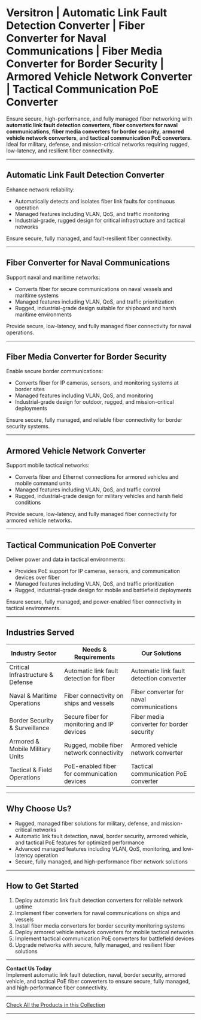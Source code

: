 # Versitron | Automatic Link Fault Detection Converter | Fiber Converter for Naval Communications | Fiber Media Converter for Border Security | Armored Vehicle Network Converter | Tactical Communication PoE Converter

Ensure secure, high-performance, and fully managed fiber networking with **automatic link fault detection converters**, **fiber converters for naval communications**, **fiber media converters for border security**, **armored vehicle network converters**, and **tactical communication PoE converters**. Ideal for military, defense, and mission-critical networks requiring rugged, low-latency, and resilient fiber connectivity.

---

## Automatic Link Fault Detection Converter

Enhance network reliability:

- Automatically detects and isolates fiber link faults for continuous operation  
- Managed features including VLAN, QoS, and traffic monitoring  
- Industrial-grade, rugged design for critical infrastructure and tactical networks  

Ensure secure, fully managed, and fault-resilient fiber connectivity.

---

## Fiber Converter for Naval Communications

Support naval and maritime networks:

- Converts fiber for secure communications on naval vessels and maritime systems  
- Managed features including VLAN, QoS, and traffic prioritization  
- Rugged, industrial-grade design suitable for shipboard and harsh maritime environments  

Provide secure, low-latency, and fully managed fiber connectivity for naval operations.

---

## Fiber Media Converter for Border Security

Enable secure border communications:

- Converts fiber for IP cameras, sensors, and monitoring systems at border sites  
- Managed features including VLAN, QoS, and monitoring  
- Industrial-grade design for outdoor, rugged, and mission-critical deployments  

Ensure secure, fully managed, and reliable fiber connectivity for border security systems.

---

## Armored Vehicle Network Converter

Support mobile tactical networks:

- Converts fiber and Ethernet connections for armored vehicles and mobile command units  
- Managed features including VLAN, QoS, and traffic control  
- Rugged, industrial-grade design for military vehicles and harsh field conditions  

Provide secure, low-latency, and fully managed fiber connectivity for armored vehicle networks.

---

## Tactical Communication PoE Converter

Deliver power and data in tactical environments:

- Provides PoE support for IP cameras, sensors, and communication devices over fiber  
- Managed features including VLAN, QoS, and traffic prioritization  
- Rugged, industrial-grade design for mobile and battlefield deployments  

Ensure secure, fully managed, and power-enabled fiber connectivity in tactical environments.

---

## Industries Served

| Industry Sector                  | Needs & Requirements                             | Our Solutions                                        |
|----------------------------------|-------------------------------------------------|-----------------------------------------------------|
| Critical Infrastructure & Defense | Automatic link fault detection for fiber       | Automatic link fault detection converter            |
| Naval & Maritime Operations      | Fiber connectivity on ships and vessels        | Fiber converter for naval communications            |
| Border Security & Surveillance   | Secure fiber for monitoring and IP devices      | Fiber media converter for border security           |
| Armored & Mobile Military Units  | Rugged, mobile fiber network connectivity      | Armored vehicle network converter                   |
| Tactical & Field Operations      | PoE-enabled fiber for communication devices    | Tactical communication PoE converter                |

---

## Why Choose Us?

- Rugged, managed fiber solutions for military, defense, and mission-critical networks  
- Automatic link fault detection, naval, border security, armored vehicle, and tactical PoE features for optimized performance  
- Advanced managed features including VLAN, QoS, monitoring, and low-latency operation  
- Secure, fully managed, and high-performance fiber network solutions  

---

## How to Get Started

1. Deploy automatic link fault detection converters for reliable network uptime  
2. Implement fiber converters for naval communications on ships and vessels  
3. Install fiber media converters for border security monitoring systems  
4. Deploy armored vehicle network converters for mobile tactical networks  
5. Implement tactical communication PoE converters for battlefield devices  
6. Upgrade networks with secure, fully managed, and resilient fiber solutions  

---

**Contact Us Today**  
Implement automatic link fault detection, naval, border security, armored vehicle, and tactical PoE fiber converters to ensure secure, fully managed, and high-performance fiber connectivity.

---

[Check All the Products in this Collection](https://www.versitron.com/collections/fiber-optic-media-converters)

---
